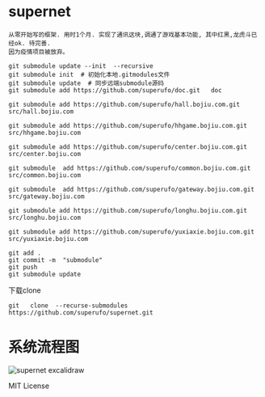 # supernet  

    从零开始写的框架. 用时1个月. 实现了通讯这块,调通了游戏基本功能, 其中红黑,龙虎斗已经ok. 待完善.  
    因为疫情项目被放弃。

```shell
git submodule update --init  --recursive
git submodule init  # 初始化本地.gitmodules文件
git submodule update  # 同步远端submodule源码
git submodule add https://github.com/superufo/doc.git   doc

git submodule add https://github.com/superufo/hall.bojiu.com.git   src/hall.bojiu.com

git submodule add https://github.com/superufo/hhgame.bojiu.com.git   src/hhgame.bojiu.com

git submodule add https://github.com/superufo/center.bojiu.com.git   src/center.bojiu.com

git submodule  add https://github.com/superufo/common.bojiu.com.git   src/common.bojiu.com

git submodule  add https://github.com/superufo/gateway.bojiu.com.git   src/gateway.bojiu.com

git submodule add https://github.com/superufo/longhu.bojiu.com.git   src/longhu.bojiu.com

git submodule add https://github.com/superufo/yuxiaxie.bojiu.com.git   src/yuxiaxie.bojiu.com

git add .
git commit -m  "submodule"
git push
git submodule update
```

下载clone

```shell
git   clone  --recurse-submodules   https://github.com/superufo/supernet.git
```


# 系统流程图
![supernet excalidraw](https://user-images.githubusercontent.com/20591332/220812915-464b280b-3cec-4c73-b032-d9c7b0420a77.png)



MIT License


